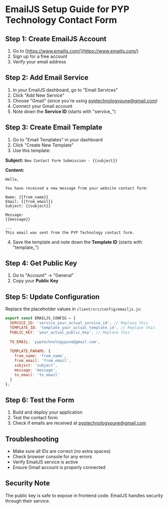 # EmailJS Setup Guide for PYP Technology Contact Form

## Step 1: Create EmailJS Account
1. Go to [https://www.emailjs.com/](https://www.emailjs.com/)
2. Sign up for a free account
3. Verify your email address

## Step 2: Add Email Service
1. In your EmailJS dashboard, go to "Email Services"
2. Click "Add New Service"
3. Choose "Gmail" (since you're using pyptechnologypune@gmail.com)
4. Connect your Gmail account
5. Note down the **Service ID** (starts with "service_")

## Step 3: Create Email Template
1. Go to "Email Templates" in your dashboard
2. Click "Create New Template"
3. Use this template:

**Subject:** `New Contact Form Submission - {{subject}}`

**Content:**
```
Hello,

You have received a new message from your website contact form:

Name: {{from_name}}
Email: {{from_email}}
Subject: {{subject}}

Message:
{{message}}

---
This email was sent from the PYP Technology contact form.
```

4. Save the template and note down the **Template ID** (starts with "template_")

## Step 4: Get Public Key
1. Go to "Account" → "General"
2. Copy your **Public Key**

## Step 5: Update Configuration
Replace the placeholder values in `client/src/config/emailjs.js`:

```javascript
export const EMAILJS_CONFIG = {
  SERVICE_ID: 'service_your_actual_service_id', // Replace this
  TEMPLATE_ID: 'template_your_actual_template_id', // Replace this  
  PUBLIC_KEY: 'your_actual_public_key', // Replace this
  
  TO_EMAIL: 'pyptechnologypune@gmail.com',
  
  TEMPLATE_PARAMS: {
    from_name: 'from_name',
    from_email: 'from_email',
    subject: 'subject', 
    message: 'message',
    to_email: 'to_email'
  }
};
```

## Step 6: Test the Form
1. Build and deploy your application
2. Test the contact form
3. Check if emails are received at pyptechnologypune@gmail.com

## Troubleshooting
- Make sure all IDs are correct (no extra spaces)
- Check browser console for any errors
- Verify EmailJS service is active
- Ensure Gmail account is properly connected

## Security Note
The public key is safe to expose in frontend code. EmailJS handles security through their service.
